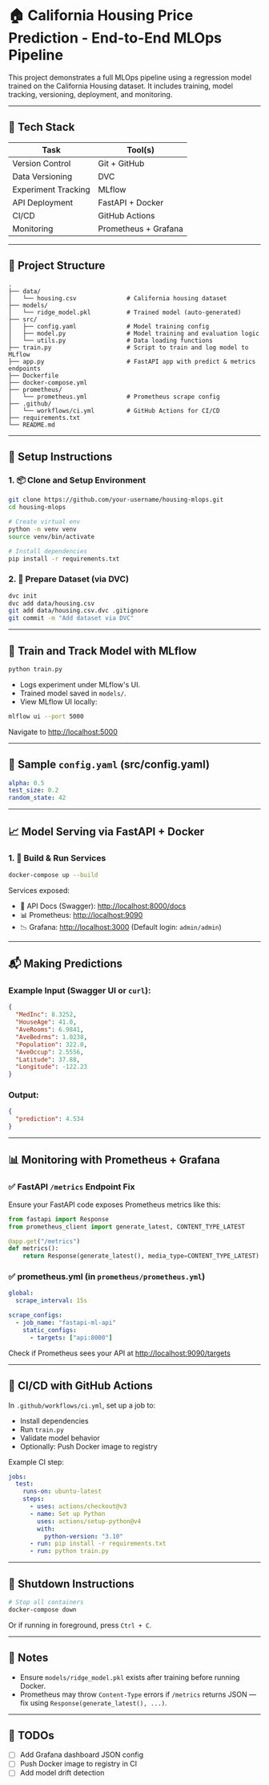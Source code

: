 
# 🏠 California Housing Price Prediction - End-to-End MLOps Pipeline

This project demonstrates a full MLOps pipeline using a regression model trained on the California Housing dataset. It includes training, model tracking, versioning, deployment, and monitoring.

---

## 🔧 Tech Stack

| Task              | Tool(s)                            |
|-------------------|------------------------------------|
| Version Control    | Git + GitHub                       |
| Data Versioning    | DVC                                |
| Experiment Tracking| MLflow                             |
| API Deployment     | FastAPI + Docker                   |
| CI/CD              | GitHub Actions                     |
| Monitoring         | Prometheus + Grafana               |

---

## 📂 Project Structure

```
.
├── data/
│   └── housing.csv              # California housing dataset
├── models/
│   └── ridge_model.pkl          # Trained model (auto-generated)
├── src/
│   ├── config.yaml              # Model training config
│   ├── model.py                 # Model training and evaluation logic
│   └── utils.py                 # Data loading functions
├── train.py                     # Script to train and log model to MLflow
├── app.py                       # FastAPI app with predict & metrics endpoints
├── Dockerfile
├── docker-compose.yml
├── prometheus/
│   └── prometheus.yml           # Prometheus scrape config
├── .github/
│   └── workflows/ci.yml         # GitHub Actions for CI/CD
├── requirements.txt
└── README.md
```

---

## 🚀 Setup Instructions

### 1. 📦 Clone and Setup Environment

```bash
git clone https://github.com/your-username/housing-mlops.git
cd housing-mlops

# Create virtual env
python -m venv venv
source venv/bin/activate

# Install dependencies
pip install -r requirements.txt
```

### 2. 📁 Prepare Dataset (via DVC)

```bash
dvc init
dvc add data/housing.csv
git add data/housing.csv.dvc .gitignore
git commit -m "Add dataset via DVC"
```

---

## 🧠 Train and Track Model with MLflow

```bash
python train.py
```

- Logs experiment under MLflow's UI.
- Trained model saved in `models/`.
- View MLflow UI locally:

```bash
mlflow ui --port 5000
```

Navigate to [http://localhost:5000](http://localhost:5000)

---

## 🧪 Sample `config.yaml` (src/config.yaml)

```yaml
alpha: 0.5
test_size: 0.2
random_state: 42
```

---

## 📈 Model Serving via FastAPI + Docker

### 1. 🐳 Build & Run Services

```bash
docker-compose up --build
```

Services exposed:
- 🧪 API Docs (Swagger): [http://localhost:8000/docs](http://localhost:8000/docs)
- 📊 Prometheus: [http://localhost:9090](http://localhost:9090)
- 📉 Grafana: [http://localhost:3000](http://localhost:3000) (Default login: `admin/admin`)

---

## 📬 Making Predictions

### Example Input (Swagger UI or `curl`):

```json
{
  "MedInc": 8.3252,
  "HouseAge": 41.0,
  "AveRooms": 6.9841,
  "AveBedrms": 1.0238,
  "Population": 322.0,
  "AveOccup": 2.5556,
  "Latitude": 37.88,
  "Longitude": -122.23
}
```

### Output:

```json
{
  "prediction": 4.534
}
```

---

## 📊 Monitoring with Prometheus + Grafana

### ✅ FastAPI `/metrics` Endpoint Fix

Ensure your FastAPI code exposes Prometheus metrics like this:

```python
from fastapi import Response
from prometheus_client import generate_latest, CONTENT_TYPE_LATEST

@app.get("/metrics")
def metrics():
    return Response(generate_latest(), media_type=CONTENT_TYPE_LATEST)
```

### ✅ prometheus.yml (in `prometheus/prometheus.yml`)

```yaml
global:
  scrape_interval: 15s

scrape_configs:
  - job_name: "fastapi-ml-api"
    static_configs:
      - targets: ["api:8000"]
```

Check if Prometheus sees your API at [http://localhost:9090/targets](http://localhost:9090/targets)

---

## 🔄 CI/CD with GitHub Actions

In `.github/workflows/ci.yml`, set up a job to:
- Install dependencies
- Run `train.py`
- Validate model behavior
- Optionally: Push Docker image to registry

Example CI step:

```yaml
jobs:
  test:
    runs-on: ubuntu-latest
    steps:
      - uses: actions/checkout@v3
      - name: Set up Python
        uses: actions/setup-python@v4
        with:
          python-version: "3.10"
      - run: pip install -r requirements.txt
      - run: python train.py
```

---

## 🛑 Shutdown Instructions

```bash
# Stop all containers
docker-compose down
```

Or if running in foreground, press `Ctrl + C`.

---

## 📎 Notes

- Ensure `models/ridge_model.pkl` exists after training before running Docker.
- Prometheus may throw `Content-Type` errors if `/metrics` returns JSON — fix using `Response(generate_latest(), ...)`.

---

## 📌 TODOs

- [ ] Add Grafana dashboard JSON config
- [ ] Push Docker image to registry in CI
- [ ] Add model drift detection
